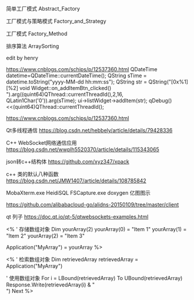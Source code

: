 简单工厂模式
Abstract_Factory

工厂模式与策略模式
Factory_and_Strategy

工厂模式
Factory_Method


排序算法
ArraySorting

edit by henry

https://www.cnblogs.com/schips/p/12537360.html
    QDateTime datetime=QDateTime::currentDateTime();
    QString sTime = datetime.toString("yyyy-MM-dd hh:mm:ss");
   QString str = QString("[0x%1] [%2] void Widget::on_addItemBtn_clicked() ").arg((quint64)QThread::currentThreadId(),2,16, QLatin1Char('0')).arg(sTime);
   ui->listWidget->addItem(str);
   qDebug()<<(quint64)QThread::currentThreadId();

https://www.cnblogs.com/schips/p/12537360.html

Qt多线程通信
https://blog.csdn.net/hebbely/article/details/79428336

C++ WebSocket网络通信应用
https://blog.csdn.net/wwplh5520370/article/details/115343065

json转c++结构体
https://github.com/xyz347/xpack

c++ 类的默认八种函数
https://blog.csdn.net/JMW1407/article/details/108785842

MobaXterm.exe
HeidiSQL
FSCapture.exe
doxygen
亿图图示

https://github.com/alibabacloud-go/alidns-20150109/tree/master/client


qt 列子
https://doc.qt.io/qt-5/qtwebsockets-examples.html


<%
' 存储数组对象
Dim yourArray(2)
yourArray(0) = "Item 1"
yourArray(1) = "Item 2"
yourArray(2) = "Item 3"

Application("MyArray") = yourArray
%>

<%
' 检索数组对象
Dim retrievedArray
retrievedArray = Application("MyArray")

' 使用数组对象
For i = LBound(retrievedArray) To UBound(retrievedArray)
    Response.Write(retrievedArray(i) & "<br>")
Next
%>







